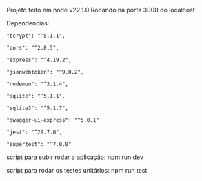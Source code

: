 Projeto feito em node v22.1.0
Rodando na porta 3000 do localhost

Dependencias:

    "bcrypt": "^5.1.1",
    
    "cors": "^2.8.5",
    
    "express": "^4.19.2",
    
    "jsonwebtoken": "^9.0.2",
    
    "nodemon": "^3.1.4",
    
    "sqlite": "^5.1.1",
    
    "sqlite3": "^5.1.7",
    
    "swagger-ui-express": "^5.0.1"
    
    "jest": "^29.7.0",
    
    "supertest": "^7.0.0"
    
script para subir rodar a aplicação: npm run dev

script para rodar os testes unitários: npm run test
